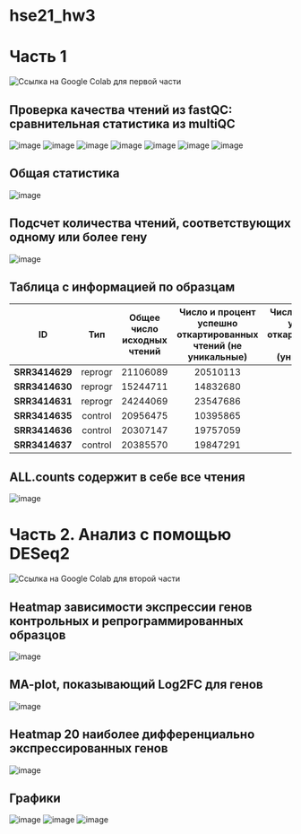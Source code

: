 # hse21_hw3  

# Часть 1  
![Ссылка на Google Colab для первой части](https://colab.research.google.com/drive/14lzDVSKQfnJOXECxgvL4kjQWa07ylIyc?usp=sharing)

## Проверка качества чтений из fastQC: сравнительная статистика из multiQC
![image](https://github.com/Vladm0z/hse21_hw3/blob/main/images/fastqc_general_statistics.jpg)
![image](https://github.com/Vladm0z/hse21_hw3/blob/main/images/fastqc_sequence_counts_plot.png)
![image](https://github.com/Vladm0z/hse21_hw3/blob/main/images/fastqc_per_base_sequence_quality_plot.png)
![image](https://github.com/Vladm0z/hse21_hw3/blob/main/images/fastqc_per_sequence_quality_scores_plot%20(1).png)
![image](https://github.com/Vladm0z/hse21_hw3/blob/main/images/fastqc_per_sequence_gc_content_plot.png)
![image](https://github.com/Vladm0z/hse21_hw3/blob/main/images/fastqc_per_base_n_content_plot.png)
![image](https://github.com/Vladm0z/hse21_hw3/blob/main/images/fastqc_sequence_duplication_levels_plot.png)
## Общая статистика
![image](https://github.com/Vladm0z/hse21_hw3/blob/main/images/fastqc-status-check-heatmap.png) 
## Подсчет количества чтений, соответствующих одному или более гену 
![image](https://github.com/Vladm0z/hse21_hw3/blob/main/images/img1.png)
## Таблица с информацией по образцам  
| ID | Тип | Общее число исходных чтений | Число и процент успешно откартированных чтений (не уникальные) | Число и процент успешно откартированных чтений (уникальные) | Общее число чтений, попавших на гены |
|----------|:-------:|:----------------:|:----------------:|:----------------:|:----------------:|
| **SRR3414629** | reprogr | 21106089 | 20510113 | 97.2% | 18375888 | 87.1% | 16049609 |
| **SRR3414630** | reprogr | 15244711 | 14832680 | 97.3% | 13186139 | 86.5% | 11465324 |
| **SRR3414631** | reprogr | 24244069 | 23547686 | 97.1% | 20928945 | 86.3% | 18408851 |
| **SRR3414635** | control | 20956475 | 10395865 | 97.3% | 18428317 | 88.0% | 16275997 |
| **SRR3414636** | control | 20307147 | 19757059 | 97.3% | 17825380 | 87.8% | 15757580 |
| **SRR3414637** | control | 20385570 | 19847291 | 97.4% | 17844858 | 87.5% | 15736978 |
## ALL.counts содержит в себе все чтения  
![image](https://github.com/Vladm0z/hse21_hw3/blob/main/images/img2.png)


# Часть 2. Анализ с помощью DESeq2  
![Ссылка на Google Colab для второй части](https://colab.research.google.com/drive/1g4FF3g77jHX2aIgrExYfrjP7h5bX8G5d?usp=sharing)

## Heatmap зависимости экспрессии генов контрольных и репрограммированных образцов
![image](https://github.com/Vladm0z/hse21_hw3/blob/main/images/heatmap_1.png)
## MA-plot, показывающий Log2FC для генов  
![image](https://github.com/Vladm0z/hse21_hw3/blob/main/images/plotMA.png)
## Heatmap 20 наиболее дифференциально экспрессированных генов
![image](https://github.com/Vladm0z/hse21_hw3/blob/main/images/heatmap_2.png)
## Графики
![image](https://github.com/Vladm0z/hse21_hw3/blob/main/images/plot_1.png)
![image](https://github.com/Vladm0z/hse21_hw3/blob/main/images/plot_2.png)
![image](https://github.com/Vladm0z/hse21_hw3/blob/main/images/plot_3.png)
